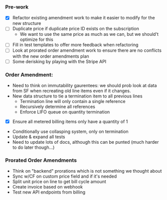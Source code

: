 ### Pre-work

- [x] Refactor existing amendment work to make it easier to modify for the new structure
- [ ] Duplicate price if duplicate price ID exists on the subscription
  - We want to use the same price as much as we can, but we should't optimize for this
- [ ] Fill in test templates to offer more feedback when refactoring
- [ ] Look at prorated order amendment work to ensure there are no conflicts with the new order amendments plan
- [ ] Some derisking by playing with the Stripe API

### Order Amendment:

- Need to think on immutability gaurentees: we should prob look at data from SF when recreating old line items even if it changes.
- New data structure to tie a termination item to all previous lines
  - Termination line will only contain a single reference
  - Recursively determine all references
  - Enforce LIFO queue on quantity termination
- [x] Ensure all metered billing items only have a quantity of 1
- Conditionally use collasping system, only on termination
- Update & expand all tests
- Need to update lots of docs, although this can be punted (much harder to do later though...)

### Prorated Order Amendments

- Think on "backend" prorations which is not something we thought about
- Sync w/CF on custom price field and if it's needed
- Split unit price on line to get bill cycle amount
- Create invoice based on webhook
- Test new API endpoints from billing
